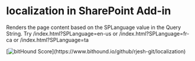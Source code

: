 # localization in SharePoint Add-in

Renders the page content based on the SPLanguage value in the Query String.
Try /index.html?SPLanguage=en-us or /index.html?SPLanguage=fr-ca or /index.html?SPLanguage=ta

[![bitHound Score](https://www.bithound.io/github/rjesh-git/localization/badges/score.svg?)](https://www.bithound.io/github/rjesh-git/localization)

